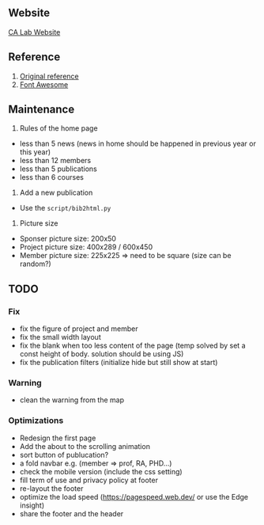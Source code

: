 ## Website
[CA Lab Website](https://chunyen-chen.github.io/Calab-new-web.github.io/)


## Reference
1. [Original reference](https://github.com/learning-zone/website-templates)
1. [Font Awesome](https://fontawesome.com/v6/download)


## Maintenance
1. Rules of the home page
  * less than 5 news (news in home should be happened in previous year or this year)
  * less than 12 members
  * less than 5 publications
  * less than 6 courses

1. Add a new publication
  * Use the `script/bib2html.py`

1. Picture size
  * Sponser picture size: 200x50
  * Project picture size: 400x289 / 600x450
  * Member  picture size: 225x225 => need to be square (size can be random?)


## TODO
### Fix
* fix the figure of project and member
* fix the small width layout
* fix the blank when too less content of the page (temp solved by set a const height of body. solution should be using JS)
* fix the publication filters (initialize hide but still show at start)

### Warning
* clean the warning from the map

### Optimizations
* Redesign the first page
* Add the about to the scrolling animation
* sort button of publucation?
* a fold navbar e.g. (member => prof, RA, PHD...)
* check the mobile version (include the css setting)
* fill term of use and privacy policy at footer
* re-layout the footer
* optimize the load speed (https://pagespeed.web.dev/ or use the Edge insight)
* share the footer and the header
